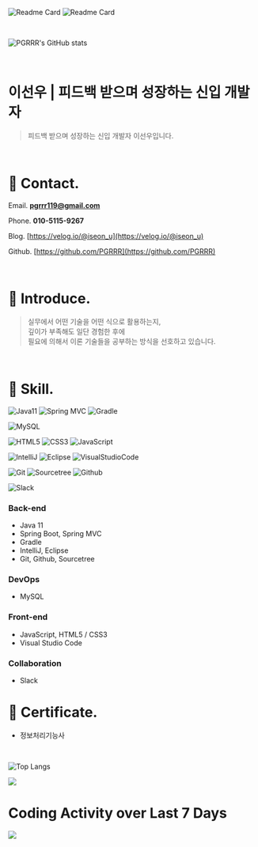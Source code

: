 
![Readme Card](https://github-readme-stats.vercel.app/api/pin/?username=pgrrr&repo=hole-in-one)
![Readme Card](https://github-readme-stats.vercel.app/api/pin/?username=pgrrr&repo=just-eat)

</br>

![PGRRR's GitHub stats](https://github-readme-stats.vercel.app/api?username=pgrrr&show_icons=true&theme=prussian)

</br>

# 이선우 | 피드백 받으며 성장하는 신입 개발자

>피드백 받으며 성장하는 신입 개발자 이선우입니다.

</br>

# 📍 Contact.

Email. **pgrrr119@gmail.com**

Phone. **010-5115-9267**

Blog. [https://velog.io/@iseon_u](https://velog.io/@iseon_u)

Github. [https://github.com/PGRRR](https://github.com/PGRRR)

</br>

# 📍 Introduce.

>실무에서 어떤 기술을 어떤 식으로 활용하는지,</br>
깊이가 부족해도 일단 경험한 후에</br>
필요에 의해서 이론 기술들을 공부하는 방식을 선호하고 있습니다.

</br>

# 📍 Skill.
![Java11](https://img.shields.io/badge/Java11-007396.svg?&style=for-the-badge&logo=java&logoColor=white)
![Spring MVC](https://img.shields.io/badge/Spring-6DB33F.svg?&style=for-the-badge&logo=spring&logoColor=white)
![Gradle](https://img.shields.io/badge/Gradle-white.svg?style=for-the-badge&logo=Gradle&logoColor=02303A)

![MySQL](https://img.shields.io/badge/MySQL-black.svg?style=for-the-badge&logo=MySQL&logoColor=4479A1)

![HTML5](https://img.shields.io/badge/HTML5-E34F26.svg?&style=for-the-badge&logo=HTML5&logoColor=white)
![CSS3](https://img.shields.io/badge/CSS3-1572B6.svg?&style=for-the-badge&logo=CSS3&logoColor=white)
![JavaScript](https://img.shields.io/badge/JavaScript-F7DF1E.svg?&style=for-the-badge&logo=JavaScript&logoColor=black)

![IntelliJ](https://img.shields.io/badge/IntelliJ-white.svg?style=flat-square&logo=IntelliJIDEA&logoColor=black)
![Eclipse](https://img.shields.io/badge/Eclipse-white.svg?style=flat-square&logo=Eclipse&logoColor=2C2255)
![VisualStudioCode](https://img.shields.io/badge/VS%20Code-black.svg?style=flat-square&logo=VisualStudioCode&logoColor=007ACC)

![Git](https://img.shields.io/badge/Git-beige.svg?style=flat-square&logo=Git&logoColor=F05032)
![Sourcetree](https://img.shields.io/badge/Sourcetree-white.svg?style=flat-square&logo=Sourcetree&logoColor=0052CC)
![Github](https://img.shields.io/badge/Github-181717.svg?style=flat-square&logo=Github&logoColor=white)

![Slack](https://img.shields.io/badge/slack-4A154B.svg?style=flat-square&logo=slack&logoColor=white)


### Back-end

- Java 11
- Spring Boot, Spring MVC
- Gradle
- IntelliJ, Eclipse
- Git, Github, Sourcetree

### DevOps

- MySQL

### Front-end

- JavaScript, HTML5 / CSS3
- Visual Studio Code

### Collaboration

- Slack

# 📍 C**ertificate.**

- 정보처리기능사

</br>

![Top Langs](https://github-readme-stats.vercel.app/api/top-langs/?username=pgrrr&hide=html,tex)

<a href="https://wakatime.com"><img src="https://wakatime.com/share/@9b088db3-8ede-4dad-9a4b-63489f41376c/c1f1053d-57a5-4c5d-bb93-9b8c24205f0e.png" /></a>

# Coding Activity over Last 7 Days
<a href="https://wakatime.com"><img src="https://wakatime.com/share/@9b088db3-8ede-4dad-9a4b-63489f41376c/01409e01-50a2-406e-b5d2-6dfc24795721.png" /></a>
</br>
